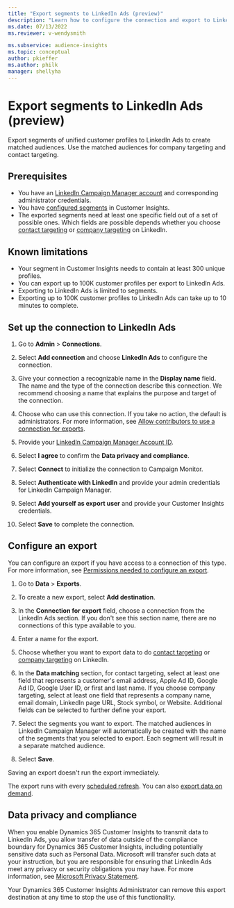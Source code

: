 ```yaml
---
title: "Export segments to LinkedIn Ads (preview)"
description: "Learn how to configure the connection and export to LinkedIn Ads."
ms.date: 07/13/2022
ms.reviewer: v-wendysmith

ms.subservice: audience-insights
ms.topic: conceptual
author: pkieffer
ms.author: philk
manager: shellyha
---
```


# Export segments to LinkedIn Ads (preview)

Export segments of unified customer profiles to LinkedIn Ads to create matched audiences. Use the matched audiences for company targeting and contact targeting.

## Prerequisites

- You have an [LinkedIn Campaign Manager account](https://business.linkedin.com/marketing-solutions/ads) and corresponding administrator credentials.
- You have [configured segments](segments.md) in Customer Insights.
- The exported segments need at least one specific field out of a set of possible ones. Which fields are possible depends whether you choose [contact targeting](https://business.linkedin.com/marketing-solutions/ad-targeting/contact-targeting) or [company targeting](https://business.linkedin.com/marketing-solutions/ad-targeting/account-targeting) on LinkedIn. 

## Known limitations

- Your segment in Customer Insights needs to contain at least 300 unique profiles. 
- You can export up to 100K customer profiles per export to LinkedIn Ads.
- Exporting to LinkedIn Ads is limited to segments.
- Exporting up to 100K customer profiles to LinkedIn Ads can take up to 10 minutes to complete. 

## Set up the connection to LinkedIn Ads

1. Go to **Admin** > **Connections**.

1. Select **Add connection** and choose **LinkedIn Ads** to configure the connection.

1. Give your connection a recognizable name in the **Display name** field. The name and the type of the connection describe this connection. We recommend choosing a name that explains the purpose and target of the connection.

1. Choose who can use this connection. If you take no action, the default is administrators. For more information, see [Allow contributors to use a connection for exports](connections.md#allow-contributors-to-use-a-connection-for-exports).

1. Provide your [LinkedIn Campaign Manager Account ID](https://www.linkedin.com/help/lms/answer/a424270).

1. Select **I agree** to confirm the **Data privacy and compliance**.

1. Select **Connect** to initialize the connection to Campaign Monitor.

1. Select **Authenticate with LinkedIn** and provide your admin credentials for LinkedIn Campaign Manager.

1. Select **Add yourself as export user** and provide your Customer Insights credentials.

1. Select **Save** to complete the connection.

## Configure an export

You can configure an export if you have access to a connection of this type. For more information, see [Permissions needed to configure an export](export-destinations.md#set-up-a-new-export).

1. Go to **Data** > **Exports**.

1. To create a new export, select **Add destination**.

1. In the **Connection for export** field, choose a connection from the LinkedIn Ads section. If you don't see this section name, there are no connections of this type available to you.

1. Enter a name for the export.

1. Choose whether you want to export data to do [contact targeting](https://business.linkedin.com/marketing-solutions/ad-targeting/contact-targeting) or [company targeting](https://business.linkedin.com/marketing-solutions/ad-targeting/account-targeting) on LinkedIn. 

1. In the **Data matching** section, for contact targeting, select at least one field that represents a customer's email address, Apple Ad ID, Google Ad ID, Google User ID, or first and last name. If you choose company targeting, select at least one field that represents a company name, email domain, LinkedIn page URL, Stock symbol, or Website. Additional fields can be selected to further define your export. 

1. Select the segments you want to export. The matched audiences in LinkedIn Campaign Manager will automatically be created with the name of the segments that you selected to export. Each segment will result in a separate matched audience. 

1. Select **Save**.

Saving an export doesn't run the export immediately.

The export runs with every [scheduled refresh](system.md#schedule-tab). 
You can also [export data on demand](export-destinations.md#run-exports-on-demand). 


## Data privacy and compliance

When you enable Dynamics 365 Customer Insights to transmit data to LinkedIn Ads, you allow transfer of data outside of the compliance boundary for Dynamics 365 Customer Insights, including potentially sensitive data such as Personal Data. Microsoft will transfer such data at your instruction, but you are responsible for ensuring that LinkedIn Ads meet any privacy or security obligations you may have. For more information, see [Microsoft Privacy Statement](https://go.microsoft.com/fwlink/?linkid=396732).

Your Dynamics 365 Customer Insights Administrator can remove this export destination at any time to stop the use of this functionality.
